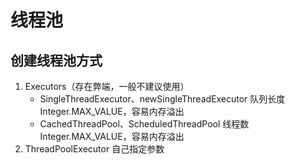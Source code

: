# 线程池

## 创建线程池方式

1. Executors（存在弊端，一般不建议使用）
   * SingleThreadExecutor、newSingleThreadExecutor   队列长度Integer.MAX_VALUE，容易内存溢出
   * CachedThreadPool、ScheduledThreadPool   线程数Integer.MAX_VALUE，容易内存溢出
2. ThreadPoolExecutor
   自己指定参数
